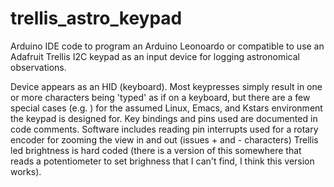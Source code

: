 # trellis_astro_keypad
Arduino IDE code to program an Arduino Leonoardo or compatible to use an Adafruit Trellis I2C keypad as an input device for logging astronomical observations.

Device appears as an HID (keyboard). Most keypresses simply result in one or more characters being 'typed' as if on a keyboard, but there are a few special cases (e.g. <alt><tab>) for the assumed Linux, Emacs, and Kstars environment the keypad is designed for. 
Key bindings and pins used are documented in code comments. Software includes reading pin interrupts used for a rotary encoder for zooming the view in and out (issues <ctrl>+ and <crtl>- characters)
  Trellis led brightness is hard coded (there is a version of this somewhere that reads a potentiometer to set brighness that I can't find, I think this version works).
  
